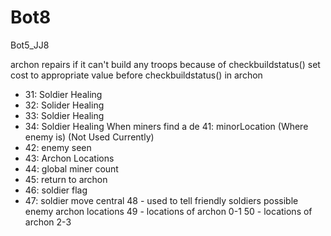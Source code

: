 # Bot8

Bot5_JJ8 

archon repairs if it can't build any troops because of checkbuildstatus()
set cost to appropriate value before checkbuildstatus() in archon

- 31: Soldier Healing
- 32: Solider Healing
- 33: Soldier Healing
- 34: Soldier Healing
  When miners find a de 41: minorLocation (Where enemy is)  (Not Used Currently)
- 42: enemy seen
- 43: Archon Locations
- 44: global miner count
- 45: return to archon
- 46: soldier flag
- 47: soldier move central
  48 - used to tell friendly soldiers possible enemy archon locations
  49 - locations of archon 0-1
  50 - locations of archon 2-3
